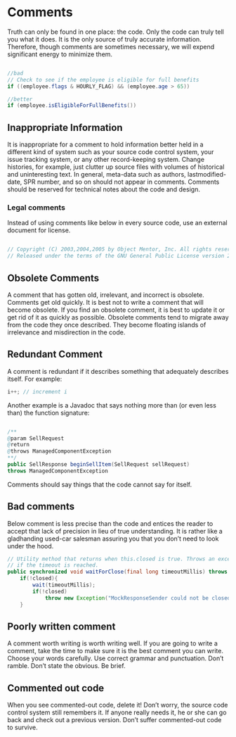 # Comments

Truth can only be found in one place: the code. Only the code can truly tell you what it does. 
It is the only source of truly accurate information. Therefore, though comments are sometimes necessary, 
we will expend significant energy to minimize them.

```java

//bad
// Check to see if the employee is eligible for full benefits
if ((employee.flags & HOURLY_FLAG) && (employee.age > 65))

//better
if (employee.isEligibleForFullBenefits())

```

## Inappropriate Information

It is inappropriate for a comment to hold information better held in a different kind of system
such as your source code control system, your issue tracking system, or any other
record-keeping system. Change histories, for example, just clutter up source files with
volumes of historical and uninteresting text. In general, meta-data such as authors, lastmodified-
date, SPR number, and so on should not appear in comments. Comments should
be reserved for technical notes about the code and design.

### Legal comments

Instead of using comments like below in every source code, use an external document for license.

```java

// Copyright (C) 2003,2004,2005 by Object Mentor, Inc. All rights reserved.
// Released under the terms of the GNU General Public License version 2 or later.
```

## Obsolete Comments

A comment that has gotten old, irrelevant, and incorrect is obsolete. Comments get old
quickly. It is best not to write a comment that will become obsolete. If you find an obsolete
comment, it is best to update it or get rid of it as quickly as possible. Obsolete comments
tend to migrate away from the code they once described. They become floating islands of
irrelevance and misdirection in the code.

## Redundant Comment

A comment is redundant if it describes something that adequately describes itself. For
example:

```java
i++; // increment i
```

Another example is a Javadoc that says nothing more than (or even less than) the function
signature:

```java

/**
@param SellRequest
@return
@throws ManagedComponentException
**/
public SellResponse beginSellItem(SellRequest sellRequest)
throws ManagedComponentException
```

Comments should say things that the code cannot say for itself.

## Bad comments

Below comment is less precise than the code and entices the reader to accept that lack of
precision in lieu of true understanding. It is rather like a gladhanding used-car salesman
assuring you that you don’t need to look under the hood.

```java
// Utility method that returns when this.closed is true. Throws an exception
// if the timeout is reached.
public synchronized void waitForClose(final long timeoutMillis) throws Exception{
	if(!closed){
		wait(timeoutMillis);
		if(!closed)
			throw new Exception("MockResponseSender could not be closed");
	}
```

## Poorly written comment

A comment worth writing is worth writing well. If you are going to write a comment,
take the time to make sure it is the best comment you can write. Choose your words
carefully. Use correct grammar and punctuation. Don’t ramble. Don’t state the obvious.
Be brief.

## Commented out code

When you see commented-out code, delete it! Don’t worry, the source code control
system still remembers it. If anyone really needs it, he or she can go back and check out a
previous version. Don’t suffer commented-out code to survive.